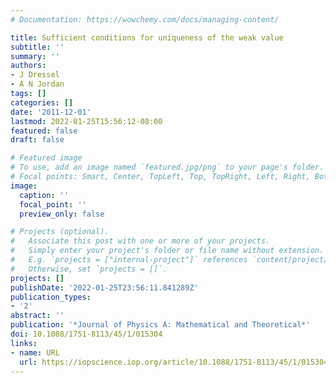 ```yaml
---
# Documentation: https://wowchemy.com/docs/managing-content/

title: Sufficient conditions for uniqueness of the weak value
subtitle: ''
summary: ''
authors:
- J Dressel
- A N Jordan
tags: []
categories: []
date: '2011-12-01'
lastmod: 2022-01-25T15:56:12-08:00
featured: false
draft: false

# Featured image
# To use, add an image named `featured.jpg/png` to your page's folder.
# Focal points: Smart, Center, TopLeft, Top, TopRight, Left, Right, BottomLeft, Bottom, BottomRight.
image:
  caption: ''
  focal_point: ''
  preview_only: false

# Projects (optional).
#   Associate this post with one or more of your projects.
#   Simply enter your project's folder or file name without extension.
#   E.g. `projects = ["internal-project"]` references `content/project/deep-learning/index.md`.
#   Otherwise, set `projects = []`.
projects: []
publishDate: '2022-01-25T23:56:11.841289Z'
publication_types:
- '2'
abstract: ''
publication: '*Journal of Physics A: Mathematical and Theoretical*'
doi: 10.1088/1751-8113/45/1/015304
links:
- name: URL
  url: https://iopscience.iop.org/article/10.1088/1751-8113/45/1/015304/meta
---
```

